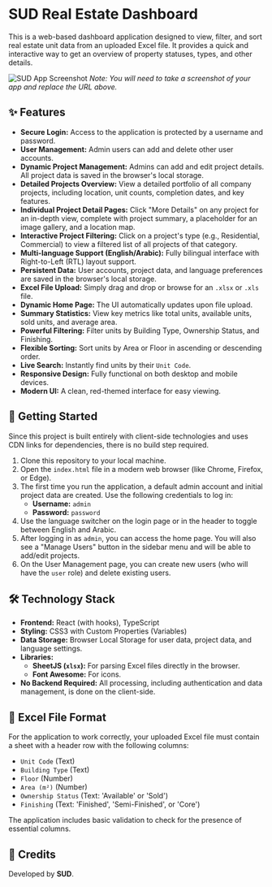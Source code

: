 # SUD Real Estate Dashboard

This is a web-based dashboard application designed to view, filter, and sort real estate unit data from an uploaded Excel file. It provides a quick and interactive way to get an overview of property statuses, types, and other details.

![SUD App Screenshot](https://raw.githubusercontent.com/username/repo/main/screenshot.png) 
*Note: You will need to take a screenshot of your app and replace the URL above.*

## ✨ Features

- **Secure Login:** Access to the application is protected by a username and password.
- **User Management:** Admin users can add and delete other user accounts.
- **Dynamic Project Management:** Admins can add and edit project details. All project data is saved in the browser's local storage.
- **Detailed Projects Overview:** View a detailed portfolio of all company projects, including location, unit counts, completion dates, and key features.
- **Individual Project Detail Pages:** Click "More Details" on any project for an in-depth view, complete with project summary, a placeholder for an image gallery, and a location map.
- **Interactive Project Filtering:** Click on a project's type (e.g., Residential, Commercial) to view a filtered list of all projects of that category.
- **Multi-language Support (English/Arabic):** Fully bilingual interface with Right-to-Left (RTL) layout support.
- **Persistent Data:** User accounts, project data, and language preferences are saved in the browser's local storage.
- **Excel File Upload:** Simply drag and drop or browse for an `.xlsx` or `.xls` file.
- **Dynamic Home Page:** The UI automatically updates upon file upload.
- **Summary Statistics:** View key metrics like total units, available units, sold units, and average area.
- **Powerful Filtering:** Filter units by Building Type, Ownership Status, and Finishing.
- **Flexible Sorting:** Sort units by Area or Floor in ascending or descending order.
- **Live Search:** Instantly find units by their `Unit Code`.
- **Responsive Design:** Fully functional on both desktop and mobile devices.
- **Modern UI:** A clean, red-themed interface for easy viewing.

## 🚀 Getting Started

Since this project is built entirely with client-side technologies and uses CDN links for dependencies, there is no build step required.

1.  Clone this repository to your local machine.
2.  Open the `index.html` file in a modern web browser (like Chrome, Firefox, or Edge).
3.  The first time you run the application, a default admin account and initial project data are created. Use the following credentials to log in:
    - **Username:** `admin`
    - **Password:** `password`
4.  Use the language switcher on the login page or in the header to toggle between English and Arabic.
5.  After logging in as `admin`, you can access the home page. You will also see a "Manage Users" button in the sidebar menu and will be able to add/edit projects.
6.  On the User Management page, you can create new users (who will have the `user` role) and delete existing users.

## 🛠️ Technology Stack

- **Frontend:** React (with hooks), TypeScript
- **Styling:** CSS3 with Custom Properties (Variables)
- **Data Storage:** Browser Local Storage for user data, project data, and language settings.
- **Libraries:**
    - **SheetJS (`xlsx`):** For parsing Excel files directly in the browser.
    - **Font Awesome:** For icons.
- **No Backend Required:** All processing, including authentication and data management, is done on the client-side.

## 📄 Excel File Format

For the application to work correctly, your uploaded Excel file must contain a sheet with a header row with the following columns:

- `Unit Code` (Text)
- `Building Type` (Text)
- `Floor` (Number)
- `Area (m²)` (Number)
- `Ownership Status` (Text: 'Available' or 'Sold')
- `Finishing` (Text: 'Finished', 'Semi-Finished', or 'Core')

The application includes basic validation to check for the presence of essential columns.

## 👥 Credits

Developed by **SUD**.
